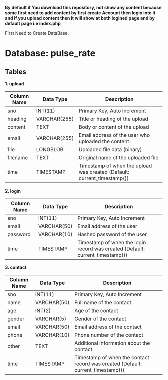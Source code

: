 **By default if You download this repository, not show any content because some first need to add content by first create Account then login into it and if you upload content then it will show at both logined page and by default page i.e index.php**

First Need to Create DataBase.

# Database: pulse_rate

## Tables

**1. upload**

| Column Name          | Data Type   | Description                                                                                                  |
|----------------------|-------------|-----------------------------------------------------------------------------------------------------------|
| sno                  | INT(11)     | Primary Key, Auto Increment                                                                              |
| heading              | VARCHAR(255)| Title or heading of the upload                                                                       |
| content              | TEXT        | Body or content of the upload                                                                          |
| email                | VARCHAR(255)| Email address of the user who uploaded the content                                                    |
| file                 | LONGBLOB    | Uploaded file data (binary)                                                                           |
| filename             | TEXT        | Original name of the uploaded file                                                                    |
| time                 | TIMESTAMP   | Timestamp of when the upload was created (Default: current_timestamp())                               |

**2. login**

| Column Name          | Data Type   | Description                                                                                                  |
|----------------------|-------------|-----------------------------------------------------------------------------------------------------------|
| sno                  | INT(11)     | Primary Key, Auto Increment                                                                              |
| email                | VARCHAR(50) | Email address of the user                                                                              |
| password             | VARCHAR(10) | Hashed password of the user                                                                          |
| time                 | TIMESTAMP   | Timestamp of when the login record was created (Default: current_timestamp())                               |

**3. contact**

| Column Name          | Data Type   | Description                                                                                                  |
|----------------------|-------------|-----------------------------------------------------------------------------------------------------------|
| sno                  | INT(11)     | Primary Key, Auto Increment                                                                              |
| name                 | VARCHAR(50) | Full name of the contact                                                                              |
| age                  | INT(2)      | Age of the contact                                                                                      |
| gender               | VARCHAR(5)  | Gender of the contact                                                                                  |
| email                | VARCHAR(50) | Email address of the contact                                                                              |
| phone                | VARCHAR(10) | Phone number of the contact                                                                          |
| other                | TEXT        | Additional information about the contact                                                                |
| time                 | TIMESTAMP   | Timestamp of when the contact record was created (Default: current_timestamp())                               |
